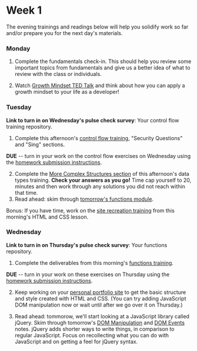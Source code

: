 # Week 1

The evening trainings and readings below will help you solidify work so far and/or prepare you for the next day's materials.

### Monday

1. Complete the fundamentals check-in. This should help you review some important topics from fundamentals and give us a better idea of what to review with the class or individuals.

1. Watch [Growth Mindset TED Talk](https://www.youtube.com/watch?v=pN34FNbOKXc) and think about how you can apply a growth mindset to your life as a developer!



### Tuesday
**Link to turn in on Wednesday's pulse check survey**: Your control flow training repository.

1. Complete this afternoon's [control flow training](https://github.com/sf-wdi-34/js-control-flow-training/), "Security Questions" and "Sing" sections.  

  **DUE** -- turn in your work on the control flow exercises on Wednesday using the [homework submission instructions](https://github.com/sf-wdi-34/schedule/blob/master/how-to/submit-hw.md).

2. Complete the [More Complex Structures section](https://github.com/sf-wdi-34/js-data-types-training#more-complex-structures) of this afternoon's data types training. **Check your answers as you go!** Time cap yourself to 20, minutes and then work through any solutions you did not reach within that time.
2. Read ahead: skim through [tomorrow's functions module](https://github.com/sf-wdi-34/js-functions).

Bonus: If you have time, work on the [site recreation training](https://github.com/sf-wdi-34/site-recreation) from this morning's HTML and CSS lesson.



### Wednesday
**Link to turn in on Thursday's pulse check survey**: Your functions repository.

1. Complete the deliverables from this morning's [functions training](https://github.com/sf-wdi-34/functions-training).  

  **DUE** -- turn in your work on these exercises on Thursday using the [homework submission instructions](https://github.com/sf-wdi-34/schedule/blob/master/how-to/submit-hw.md).

2. Keep working on your [personal portfolio site](https://github.com/sf-wdi-34/personal-portfolio#deliverables) to get the basic structure and style created with HTML and CSS. (You can try adding JavaScript DOM manipulation now or wait until after we go over it on Thursday.) 

2. Read ahead: tommorow, we'll start looking at a JavaScript library called jQuery.  Skim through tomorrow's [DOM Manipulation](https://github.com/sf-wdi-34/dom-manipulation) and [DOM Events](https://github.com/sf-wdi-34/dom-events-jquery) notes. jQuery adds shorter ways to write things, in comparison to regular JavaScript. Focus on recollecting what you can do with JavaScript and on getting a feel for jQuery syntax. 

<!--

### Thursday
Link to turn in on tomorrow's pulse check survey:

### Weekend
Link to turn in on tomorrow's pulse check survey:

-->
